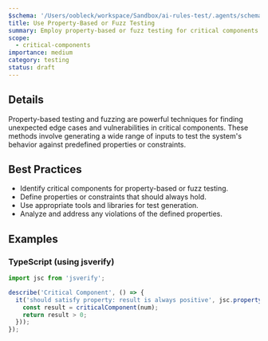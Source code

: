 ```yaml
---
$schema: '/Users/oobleck/workspace/Sandbox/ai-rules-test/.agents/schemas/rules.yml'
title: Use Property-Based or Fuzz Testing
summary: Employ property-based or fuzz testing for critical components to uncover edge cases and potential vulnerabilities.
scope:
  - critical-components
importance: medium
category: testing
status: draft
---
```


## Details

Property-based testing and fuzzing are powerful techniques for finding unexpected edge cases and vulnerabilities in critical components. These methods involve generating a wide range of inputs to test the system's behavior against predefined properties or constraints.

## Best Practices

*   Identify critical components for property-based or fuzz testing.
*   Define properties or constraints that should always hold.
*   Use appropriate tools and libraries for test generation.
*   Analyze and address any violations of the defined properties.

## Examples

### TypeScript (using jsverify)

```typescript
import jsc from 'jsverify';

describe('Critical Component', () => {
  it('should satisfy property: result is always positive', jsc.property('nat', (num) => {
    const result = criticalComponent(num);
    return result > 0;
  }));
});
```
